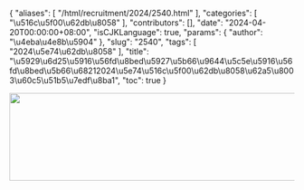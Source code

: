 {
    "aliases": [
        "/html/recruitment/2024/2540.html"
    ],
    "categories": [
        "\u516c\u5f00\u62db\u8058"
    ],
    "contributors": [],
    "date": "2024-04-20T00:00:00+08:00",
    "isCJKLanguage": true,
    "params": {
        "author": "\u4eba\u4e8b\u5904"
    },
    "slug": "2540",
    "tags": [
        "2024\u5e74\u62db\u8058"
    ],
    "title": "\u5929\u6d25\u5916\u56fd\u8bed\u5927\u5b66\u9644\u5c5e\u5916\u56fd\u8bed\u5b66\u68212024\u5e74\u516c\u5f00\u62db\u8058\u62a5\u8003\u60c5\u51b5\u7edf\u8ba1",
    "toc": true
}


<img
    src="https://cdn.tfls.online/mirror/full/0dada4de7bd5522169de51cc902d76f834e986a2.jpg"
    style="display:block;margin-left:auto;margin-right:auto;"
    decoding="async"
    fetchpriority="auto"
    loading="lazy"
    height="155"
    width="556"
/>  

